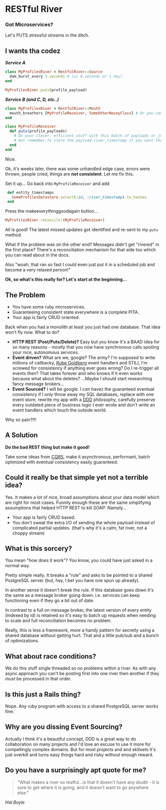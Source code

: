
# RESTful River

### Got Microservices? 
Let's PUTS stressful streams in the ditch.


## I wants tha codez

***Service A***
```ruby
class MyProfilesRiver < RestfulRiver::Source
  dam_burst_every 3.seconds # (or 0.seconds or 1.day)
end

MyProfilesRiver.puts(profile_payload)
```

***Service B (and C, D, etc..)***

```ruby
class MyProfilesRiver < RestfulRiver::Mouth
  mouth_breathers [MyProfileReceiver, SomeOtherNoseyClass] # Or you can say `listeners` if you have no joy.
end

class MyProfileReceiver
  def puts(profile_payloads)
	# Do your clever, efficient stuff with this batch of payloads or just n+1 if it's no biggy
	# but remember to store the payload.river_timestamp if you want the really good stuff I'll tell you next.
  end
end
```
Nice.

Ok, it's weeks later, there was some unhandled edge case, errors were thrown, people cried, things are **not consistent**. Let me fix this.

Set it up... Go back into `MyProfileReceiver` and add
```ruby
 def entity_timestamps
   SomeProfilesDatastore.select(:id, :river_timestamp).to_hashes
 end
```
Press the makeeverythinggoodagain button...
```ruby
MyProfilesRiver.reconcile!(MyProfileReceiver)
```
All is good! The latest missed updates got identified and re-sent to my `puts` method.

What if the problem was on the other end? Messages didn't get "rivered" in the first place? There's a reconciliation mechanism for that side too which you can read about in the docs.

Also "woah, that ran so fast I could even just put it in a scheduled job and become a very relaxed person!" 

**Ok, so what's this really for? Let's start at the beginning...**

## The Problem

- You have some ruby microservices.
- Guaranteeing consistent state everywhere is a complete PITA.
- Your app is fairly CRUD oriented.

Back when you had a monolith at least you just had one database. That idea won't fly now. What to do?
- **HTTP REST (Post/Puts/Delete)?** Easy but you know it's a BAAD idea for so many reasons - mostly that you now have synchronous calls spoiling your nice, autonomous services.
- **Event driven?** What are we, google? The army? I'm supposed to write millions of callbacky, [Rube Goldberg](https://en.wikipedia.org/wiki/Rube_Goldberg_machine) event handlers and STILL I'm screwed for consistency if anything ever goes wrong? Do I re-trigger all events then? That takes forever and who knows if it even works because what about the deletes? ...Maybe I should start researching fancy message brokers...
- **Event Sourced?** I will be google. I *can* havez the guaranteed eventual consistency if I only throw away my SQL databases, replace with one event store, rewrite my app with a [DDD](https://airbrake.io/blog/software-design/domain-driven-design) philosophy, carefully preserve every outdated piece of business logic I ever wrote and don't write an event handlers which touch the outside world. 

Why so pain?!!!
 
## A Solution

**Do the bad REST thing but make it good!**

Take some ideas from [CQRS](https://martinfowler.com/bliki/CQRS.html), make it asynchronous, performant, batch optimized with eventual consistency easily guaranteed.

## Could it really be that simple yet not a terrible idea?

Yes. It makes a lot of nice, broad assumptions about your data model which are right for most cases. Funnily enough these are the same simplifying assumptions that helped HTTP REST to kill SOAP: Namely...

-  Your app is fairly CRUD based.
-  You don't sweat the extra I/O of sending the whole payload instead of complicated partial updates. (that's why it's a calm, fat river, not a choppy stream)

## What is this sorcery?

You mean "how does it work"? You know, you could have just asked in a normal way. 

Pretty simple really. It breaks a "rule" and asks to be pointed to a shared PostgreSQL server (but, hey, I bet you have one spun up already). 

In another sense it doesn't break the rule. If this database goes down it's the same as a message broker going down. i.e. services can keep functioning even if they go a bit out of date.

In contrast to a full on message broker,  the latest version of every entity (indexed by id) is retained so it's easy to batch up requests when needing to scale and full
reconciliation becomes no problem.

Really, this is less a framework, more a handy pattern for secretly using a shared database without getting hurt. That and a little pub/sub and a bunch of optimizations.

## What about race conditions?

We do this stuff single threaded so no problems within a river. As with any async approach you can't be posting first into one river then another if they *must* be processed in that order.

## Is this just a Rails thing?

Nope. Any ruby program with access to a shared PostgreSQL server works fine.

## Why are you dissing Event Sourcing?

Actually I think it's a beautiful concept, DDD is a great way to do collaboration on many projects and I'd love an excuse to use it more for compellingly complex domains. But for most projects and and skillsets it's just overkill and turns easy things hard and risky without enough reward.

## Do you have a surprisingly apt quote for me?

> "What makes a river so restful...is that it doesn't have any
> doubt - it is sure to get where it is going, and it doesn't want to go
> anywhere else."

 *Hal Boyle*

